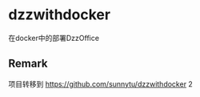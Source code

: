 dzzwithdocker
=============

在docker中的部署DzzOffice

Remark
------------------------------

项目转移到 <https://github.com/sunnytu/dzzwithdocker> 
2
